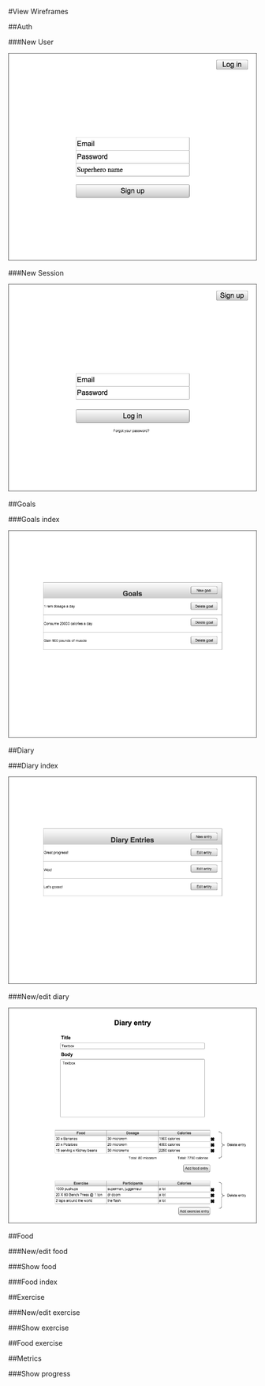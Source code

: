 #View Wireframes

##Auth

###New User

![new-user]

###New Session

![new-session]

##Goals

###Goals index

![goals-index]

##Diary

###Diary index

![diary-index]

###New/edit diary

![new/edit-diary]

##Food

###New/edit food

###Show food

###Food index

##Exercise

###New/edit exercise

###Show exercise

##Food exercise

##Metrics

###Show progress

[new-user]: ./wireframes/new_user.png
[new-session]: ./wireframes/new_session.png
[goals-index]: ./wireframes/goals_index.png
[diary-index]: ./wireframes/diary_index.png
[new/edit-diary]: ./wireframes/new+edit_diary.png
